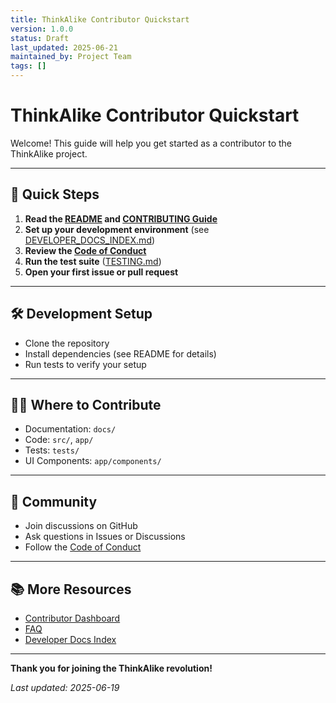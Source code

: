 ```yaml
---
title: ThinkAlike Contributor Quickstart
version: 1.0.0
status: Draft
last_updated: 2025-06-21
maintained_by: Project Team
tags: []
---
```


# ThinkAlike Contributor Quickstart

Welcome! This guide will help you get started as a contributor to the ThinkAlike project.

---

## 🚀 Quick Steps

1. **Read the [README](../../README.md) and [CONTRIBUTING Guide](./contributing.md)**
2. **Set up your development environment** (see [DEVELOPER_DOCS_INDEX.md](./DEVELOPER_DOCS_INDEX.md))
3. **Review the [Code of Conduct](./CODE_OF_CONDUCT.md)**
4. **Run the test suite** ([TESTING.md](../TESTING.md))
5. **Open your first issue or pull request**

---

## 🛠️ Development Setup
- Clone the repository
- Install dependencies (see README for details)
- Run tests to verify your setup

---

## 🧑‍💻 Where to Contribute
- Documentation: `docs/`
- Code: `src/`, `app/`
- Tests: `tests/`
- UI Components: `app/components/`

---

## 🤝 Community
- Join discussions on GitHub
- Ask questions in Issues or Discussions
- Follow the [Code of Conduct](./CODE_OF_CONDUCT.md)

---

## 📚 More Resources
- [Contributor Dashboard](./CONTRIBUTOR_DASHBOARD.md)
- [FAQ](./CONTRIBUTOR_FAQ.md)
- [Developer Docs Index](./DEVELOPER_DOCS_INDEX.md)

---

**Thank you for joining the ThinkAlike revolution!**

_Last updated: 2025-06-19_
